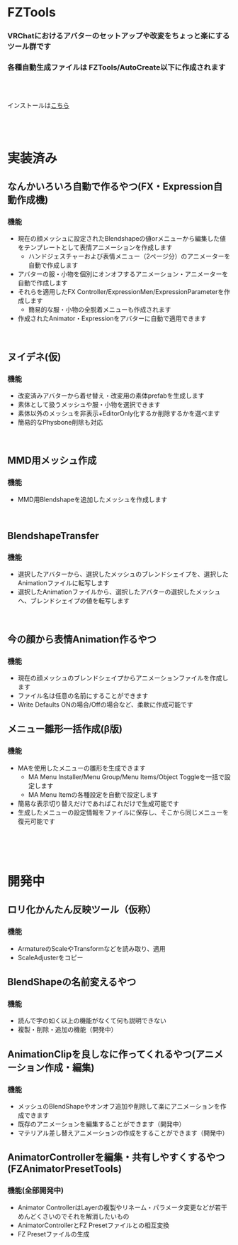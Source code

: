 # FZTools

### VRChatにおけるアバターのセットアップや改変をちょっと楽にするツール群です
### 各種自動生成ファイルは FZTools/AutoCreate以下に作成されます
<br>
<br>

インストールは[こちら](https://gfool6.github.io/vpm-repos)

<br>
<br>

# 実装済み

## なんかいろいろ自動で作るやつ(FX・Expression自動作成機)
### 機能
- 現在の顔メッシュに設定されたBlendshapeの値orメニューから編集した値をテンプレートとして表情アニメーションを作成します
  - ハンドジェスチャーおよび表情メニュー（2ページ分）のアニメーターを自動で作成します
- アバターの服・小物を個別にオンオフするアニメーション・アニメーターを自動で作成します
- それらを適用したFX Controller/ExpressionMen/ExpressionParameterを作成します
  - 簡易的な服・小物の全脱着メニューも作成されます
- 作成されたAnimator・Expressionをアバターに自動で適用できます
<br>

## ヌイデネ(仮)
### 機能
- 改変済みアバターから着せ替え・改変用の素体prefabを生成します
- 素体として扱うメッシュや服・小物を選択できます
- 素体以外のメッシュを非表示+EditorOnly化するか削除するかを選べます
- 簡易的なPhysbone削除も対応
<br>

## MMD用メッシュ作成
### 機能
- MMD用Blendshapeを追加したメッシュを作成します
<br>

## BlendshapeTransfer
### 機能
- 選択したアバターから、選択したメッシュのブレンドシェイプを、選択したAnimationファイルに転写します
- 選択したAnimationファイルから、選択したアバターの選択したメッシュへ、ブレンドシェイプの値を転写します
<br>

## 今の顔から表情Animation作るやつ
### 機能
- 現在の顔メッシュのブレンドシェイプからアニメーションファイルを作成します
- ファイル名は任意の名前にすることができます
- Write Defaults ONの場合/Offの場合など、柔軟に作成可能です

## メニュー雛形一括作成(β版)
### 機能
- MAを使用したメニューの雛形を生成できます
  - MA Menu Installer/Menu Group/Menu Items/Object Toggleを一括で設定します
  - MA Menu Itemの各種設定を自動で設定します
- 簡易な表示切り替えだけであればこれだけで生成可能です
- 生成したメニューの設定情報をファイルに保存し、そこから同じメニューを復元可能です

<br><br><br>

# 開発中

## ロリ化かんたん反映ツール（仮称）
### 機能
- ArmatureのScaleやTransformなどを読み取り、適用
- ScaleAdjusterをコピー

## BlendShapeの名前変えるやつ
### 機能
- 読んで字の如く以上の機能がなくて何も説明できない
- 複製・削除・追加の機能（開発中）

## AnimationClipを良しなに作ってくれるやつ(アニメーション作成・編集)
### 機能
- メッシュのBlendShapeやオンオフ追加や削除して楽にアニメーションを作成できます
- 既存のアニメーションを編集することができます（開発中）
- マテリアル差し替えアニメーションの作成をすることができます（開発中）

## AnimatorControllerを編集・共有しやすくするやつ(FZAnimatorPresetTools)
### 機能(全部開発中)
- Animator ControllerはLayerの複製やリネーム・パラメータ変更などが若干めんどくさいのでそれを解消したいもの
- AnimatorControllerとFZ Presetファイルとの相互変換
- FZ Presetファイルの生成
